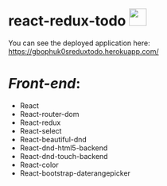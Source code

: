 # react-redux-todo  <img  src="https://lh3.googleusercontent.com/proxy/0nCCIJvdauWNUd98Qy4oGvm0ZOCoZFovluEqIChMIvbLecVqS-NAmUaSLikKqfv455CkNr2BPsWDlQWv1gcW3OH1aIPcrLslA2cA" width="35"/>
 
You can see the deployed application here: https://gbophuk0sreduxtodo.herokuapp.com/
  
  
# *Front-end*:  
* React  
* React-router-dom
* React-redux  
* React-select
* React-beautiful-dnd
* React-dnd-html5-backend
* React-dnd-touch-backend
* React-color
* React-bootstrap-daterangepicker
